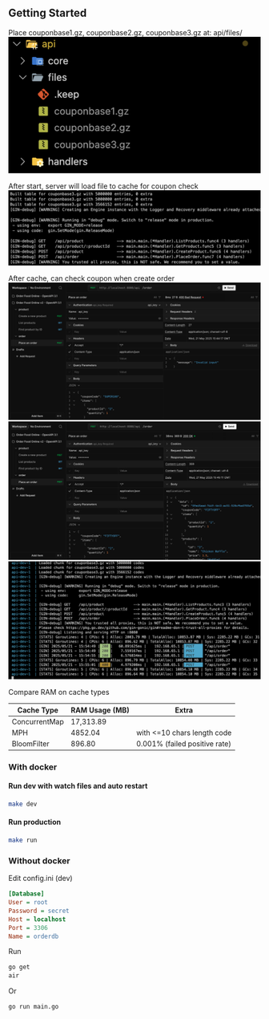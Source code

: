 ## Getting Started
Place couponbase1.gz, couponbase2.gz, couponbase3.gz at:
api/files/
![Place files](assets/files.png)

After start, server will load file to cache for coupon check
![Load done](assets/loaddone.png)

After cache, can check coupon when create order
![Load done](assets/order-openapi-01.png)
![Load done](assets/order-openapi-02.png)
![Load done](assets/docker-run.png)

Compare RAM on cache types

| Cache Type      | RAM Usage (MB) | Extra |
|-----------------|----------------|-------|
| ConcurrentMap   | 17,313.89      |       |
| MPH             | 4852.04        | with <=10 chars length code   |
| BloomFilter     | 896.80         | 0.001% (failed positive rate) |

### With docker
#### Run dev with watch files and auto restart
```sh
make dev
```

#### Run production
```sh
make run
```

### Without docker
Edit config.ini (dev)
```ini
[Database]
User = root
Password = secret
Host = localhost
Port = 3306
Name = orderdb
```

Run
```sh
go get
air
```

Or
```sh
go run main.go
```